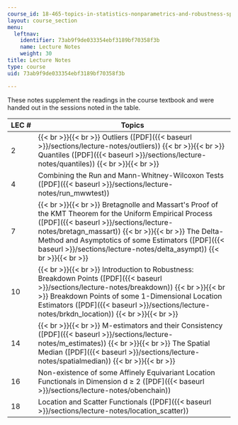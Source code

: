 ```yaml
---
course_id: 18-465-topics-in-statistics-nonparametrics-and-robustness-spring-2005
layout: course_section
menu:
  leftnav:
    identifier: 73ab9f9de033354ebf3189bf70358f3b
    name: Lecture Notes
    weight: 30
title: Lecture Notes
type: course
uid: 73ab9f9de033354ebf3189bf70358f3b

---
```


These notes supplement the readings in the course textbook and were handed out in the sessions noted in the table.

| LEC # | Topics |
| --- | --- |
| 2 |  {{< br >}}{{< br >}} Outliers ([PDF]({{< baseurl >}}/sections/lecture-notes/outliers)) {{< br >}}{{< br >}} Quantiles ([PDF]({{< baseurl >}}/sections/lecture-notes/quantiles)) {{< br >}}{{< br >}}  |
| 4 | Combining the Run and Mann-Whitney-Wilcoxon Tests ([PDF]({{< baseurl >}}/sections/lecture-notes/run_mwwtest)) |
| 7 |  {{< br >}}{{< br >}} Bretagnolle and Massart's Proof of the KMT Theorem for the Uniform Empirical Process ([PDF]({{< baseurl >}}/sections/lecture-notes/bretagn_massart)) {{< br >}}{{< br >}} The Delta-Method and Asymptotics of some Estimators ([PDF]({{< baseurl >}}/sections/lecture-notes/delta_asympt)) {{< br >}}{{< br >}}  |
| 10 |  {{< br >}}{{< br >}} Introduction to Robustness: Breakdown Points ([PDF]({{< baseurl >}}/sections/lecture-notes/breakdown)) {{< br >}}{{< br >}} Breakdown Points of some 1-Dimensional Location Estimators ([PDF]({{< baseurl >}}/sections/lecture-notes/brkdn_location)) {{< br >}}{{< br >}}  |
| 14 |  {{< br >}}{{< br >}} M-estimators and their Consistency ([PDF]({{< baseurl >}}/sections/lecture-notes/m_estimates)) {{< br >}}{{< br >}} The Spatial Median ([PDF]({{< baseurl >}}/sections/lecture-notes/spatialmedian)) {{< br >}}{{< br >}}  |
| 16 | Non-existence of some Affinely Equivariant Location Functionals in Dimension d ≥ 2 ([PDF]({{< baseurl >}}/sections/lecture-notes/obenchain)) |
| 18 | Location and Scatter Functionals ([PDF]({{< baseurl >}}/sections/lecture-notes/location_scatter))